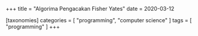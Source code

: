 +++
title = "Algorima Pengacakan Fisher Yates"
date = 2020-03-12

[taxonomies]
categories = [
  "programming",
  "computer science"
]
tags = [
  "programming"
  ]
+++

<div id="fisher-yates-visualizer" style="position: relative;"></div>
<script type="text/javascript" src="/assets/js/p5.min.js"></script>
<script type="text/javascript" src="/assets/misc/fisher-yates/index.js"></script>
